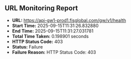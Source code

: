 ## URL Monitoring Report

- **URL:** https://api-gw1-prod1.fisglobal.com/gw/v1/health
- **Start Time:** 2025-09-15T11:31:26.832880
- **End Time:** 2025-09-15T11:31:27.031781
- **Total Time Taken:** 0.198901 seconds
- **HTTP Status Code:** 403
- **Status:** Failure
- **Failure Reason:** HTTP Status Code: 403
